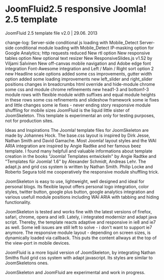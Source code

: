 JoomFluid2.5
responsive Joomla! 2.5 template
============
JoomFluid 2.5 template file v2.0 | 29.06. 2013

change-log: 
Server-side conditional js loading with Mobile_Detect
Server-side conditional module loading with Mobile_Detect
IP-masking option for Google Analytics; http requests reduced
New rtl option
New responsive tables option
New optional text resizer
New ResponsiveSlides.js v1.52 by Viljami Salvinen
New off-canvas mobile navigation and Adobe edge font integration
Font-Awesome integration and
Left / Main / Right sort option
2 new Headline scale options added
some css improvements, gutter width option added
some loading improvements
new left_slider and right_slider positions
changes in breadcrumbs html override and hide-module chrome
some css and module chrome refinements
new head1-3 and bottom1-3 module rows with flexible module width suffixes and
equal module heights in these rows
some css refinements and slideshow framework
some ie fixes and little changes
some ie fixes - never ending story
responsive module shuffling for mobile sizes
JoomFluid is the liquid little sister of JoomSkeleton.
This template is experimental an only for testing purposes, not for production sites.



Ideas and Inspirations
The Joomla! template files for JoomSkeleton are made by Johannes Hock. The base.css layout is inspired by Dirk Jesse, Nathan Smith and David Gamache. Most Joomla! layout styles and the WAI ARIA integration are inspired by Angie Radtke and her famous beez template. I found many helpfull and valuable informations about template creation in the books "Joomla! Templates entwickeln" by Angie Radtke and "Templates für Joomla! 1.6" by Alexander Schmidt, Andreas Lehr. The adapt.js and grid css system is written by Nathan Smith. Philip Locke and Roberto Segura told me cooperatively the responsive module shuffling trick.

JoomSkeleton is easy to use, lightweight, well designed and ideal for personal blogs. Its flexible layout offers personal logo integration, color styles, twitter button, google plus button, google analytics integration and various usefull module positions including WAI ARIA with tabbing and hiding functionality.

JoomSkeleton is tested and works fine with the latest versions of firefox, safari, chrome, opera and ie9. Lately, i integrated modernizr and adapt java script. Thereby, the template reacts adaptive and responsive in ie8 and ie7 as well. Some ie8 issues are still left to solve - i don't want to support ie7 anymore. The responsive module layout - depending on screen sizes, is dynamically loaded via callback. This puts the content allways at the top of the view-port in mobile devices.

JoomFluid is a more liquid version of JoomSkeleton, by integrating Nathan Smiths fluid grid css system with adapt javascript. Its styles are similar to JoomSkeletons ones.

JoomSkeleton and JoomFluid are experimental and work in progress.
